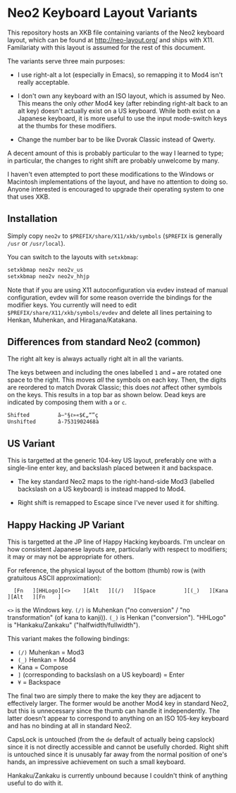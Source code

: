 Neo2 Keyboard Layout Variants
=============================

This repository  hosts an  XKB file  containing variants  of the  Neo2 keyboard
layout,  which can  be  found  at http://neo-layout.org/  and  ships with  X11.
Familariaty with this layout is assumed for the rest of this document.

The variants serve three main purposes:

- I use right-alt  a lot (especially in  Emacs), so remapping it  to Mod4 isn't
  really acceptable.

- I don't own  any keyboard with an  ISO layout, which is assumed  by Neo. This
  means the  only _other_ Mod4  key (after rebinding  right-alt back to  an alt
  key) doesn't actually exist on a US  keyboard. While both exist on a Japanese
  keyboard, it is more  useful to use the input mode-switch  keys at the thumbs
  for these modifiers.

- Change the number bar to be like Dvorak Classic instead of Qwerty.

A decent amount of this is probably particular to the way I learned to type; in
particular, the changes to right shift are probably unwelcome by many.

I  haven't  even attempted  to  port  these  modifications  to the  Windows  or
Macintosh implementations  of the layout,  and have  no attention to  doing so.
Anyone interested is  encouraged to upgrade their operating system  to one that
uses XKB.

Installation
------------

Simply copy `neo2v` to  `$PREFIX/share/X11/xkb/symbols` (`$PREFIX` is generally
`/usr` or `/usr/local`).

You can switch to the layouts with `setxkbmap`:
```sh
setxkbmap neo2v neo2v_us
setxkbmap neo2v neo2v_hhjp
```

Note that if you are using X11 autoconfiguration via evdev instead of manual
configuration, evdev will for some reason override the bindings for the
modifier keys. You currently will need to edit
`$PREFIX/share/X11/xkb/symbols/evdev` and delete all lines pertaining to
Henkan, Muhenkan, and Hiragana/Katakana.

Differences from standard Neo2 (common)
---------------------------------------

The right alt key is always actually right alt in all the variants.

The keys between  and including the ones  labelled `1` and `=`  are rotated one
space to the right. This moves _all_  the symbols on each key. Then, the digits
are reordered to match Dvorak Classic;  this does _not_ affect other symbols on
the keys. This results in a top bar  as shown below. Dead keys are indicated by
composing them with `a` or `c`.

```
Shifted         ǎ—°§ℓ»«$€„“”ç
Unshifted       â-7531902468à
```

US Variant
----------

This  is targetted  at the  generic 104-key  US layout,  preferably one  with a
single-line enter key, and backslash placed between it and backspace.

- The key standard Neo2 maps to the right-hand-side Mod3 (labelled backslash on
  a US keyboard) is instead mapped to Mod4.

- Right shift is remapped to Escape since I've never used it for shifting.

Happy Hacking JP Variant
------------------------

This is targetted at the JP line of Happy Hacking keyboards. I'm unclear on how
consistent Japanese layouts are, particularly with respect to modifiers; it may
or may not be appropriate for others.

For  reference,  the  physical  layout  of the  bottom  (thumb)  row  is  (with
gratuitous ASCII approximation):
```
  [Fn   ][HHLogo][<>    ][Alt   ][(/)   ][Space         ][(_)   ][Kana  ][Alt   ][Fn    ]
```

`<>`  is   the  Windows  key.  `(/)`   is  Muhenkan  ("no  conversion"   /  "no
transformation" (of kana  to kanji)). `(_)` is  Henkan ("conversion"). "HHLogo"
is "Hankaku/Zankaku" ("halfwidth/fullwidth").

This variant makes the following bindings:

- `(/)` Muhenkan = Mod3
- `(_)` Henkan = Mod4
- Kana = Compose
- `]` (corresponding to backslash on a US keyboard) = Enter
- `¥` = Backspace

The final two are simply there to make the key they are adjacent to effectively
larger. The  former would  be another Mod4  key in standard  Neo2, but  this is
unnecessary since  the thumb  can handle it  independently. The  latter doesn't
appear to correspond to anything on an  ISO 105-key keyboard and has no binding
at all in standard Neo2.

CapsLock is untouched (from the `de`  default of actually being capslock) since
it is  not directly accessible and  cannot be usefully chorded.  Right shift is
untouched  since it  is unusably  far away  from the  normal position  of one's
hands, an impressive achievement on such a small keyboard.

Hankaku/Zankaku  is currently  unbound  because I  couldn't  think of  anything
useful to do with it.
